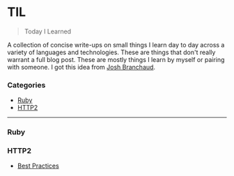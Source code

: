 # TIL

> Today I Learned

A collection of concise write-ups on small things I learn day to day across a
variety of languages and technologies. These are things that don't really
warrant a full blog post. These are mostly things I learn by myself or  pairing with
someone. I got this idea from [Josh Branchaud](https://github.com/jbranchaud/til).

### Categories

* [Ruby](#ruby)
* [HTTP2](#http2)

---

### Ruby

### HTTP2

- [Best Practices](http2/best_pratices_for_http2.md)

